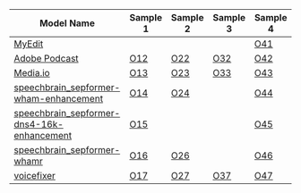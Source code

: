 | Model Name | Sample 1 | Sample 2 | Sample 3 | Sample 4 |
|------------|----------|----------|----------|----------|
|[MyEdit](https://myedit.online/en/audio-editor/speech-enhancement)||||[O41](https://drive.google.com/file/d/1UgoYiOAXe7jHRlmCFa871Ddk9kj2o9K4/view?usp=drive_link)|
|[Adobe Podcast](https://podcast.adobe.com/enhance#)|[O12](https://drive.google.com/file/d/1gzWvXx5JZVdaIVH2AfrLSKQrxmwfwJkd/view?usp=drive_link)|[O22](https://drive.google.com/file/d/1pQbeYTRJDMHnmKBmMBamfgXuVR8Ug3xP/view?usp=drive_link)|[O32](https://drive.google.com/file/d/1a51nTT0vlu2_droahHJstIr4t9gCkoA8/view?usp=drive_link)|[O42](https://drive.google.com/file/d/1rXXvw8VSd-bl1kUleW9Y4K5KQOjaZHSx/view?usp=drive_link)|
|[Media.io](https://www.media.io/remove-background-noise-from-audio.html)|[O13](https://drive.google.com/file/d/1CBT825WoV-JNwLshmMzLnjQTP0ivm_De/view?usp=drive_link)|[O23](https://drive.google.com/file/d/1XeI8kfHIeQ7EDLRtkSeb3R1sFSfIeDOm/view?usp=drive_link)|[O33](https://drive.google.com/file/d/1Q0NCCKsJpjY4SJFfvV5RPv4i4Yi11V_D/view?usp=drive_link)|[O43](https://drive.google.com/file/d/1jr3Vx4PTNhoyflrWMR4Fa_5lKqHqB8bq/view?usp=sharing)|
|[speechbrain_sepformer-wham-enhancement](https://huggingface.co/speechbrain/sepformer-wham-enhancement)|[O14](https://drive.google.com/file/d/1XM7AAaHoQASQI9fn5yxV-azjCQgQyed9/view?usp=drive_link)|[O24](https://drive.google.com/file/d/1o45D9_I3QCKKFaV7Kz9NyI8CT5IVTVkq/view?usp=drive_link)||[O44](https://drive.google.com/file/d/1_rpCWiBss2skGvrEgi2mRGiXkYsTVa-D/view?usp=sharing)|
|[speechbrain_sepformer-dns4-16k-enhancement](https://huggingface.co/speechbrain/sepformer-dns4-16k-enhancement)|[O15](https://drive.google.com/file/d/1uHlHl2-WN9rHRKPB87n4v-EGXhiaASuP/view?usp=drive_link)|||[O45](https://drive.google.com/file/d/1N2ICTl3DIWB12iGIc4R_p9ehKyxXM1a5/view?usp=sharing)|
|[speechbrain_sepformer-whamr](https://huggingface.co/speechbrain/sepformer-whamr)|[O16](https://drive.google.com/file/d/1gmlc62AZyOfwKdpQLuDnfjSNVva4JNso/view?usp=drive_link)|[O26](https://drive.google.com/file/d/1-XSRvXBN72L-I5Efpc9_v-GustKcJGeF/view?usp=drive_link)||[O46](https://drive.google.com/file/d/1Pk4iPzlbe3XbhMAyfoW_FQKMTgDOUG4_/view?usp=sharing)|
|[voicefixer](https://huggingface.co/spaces/voicefixer/voicefixer)|[O17](https://drive.google.com/file/d/1z_RtuCHqO1255Qvf_afCH_DQtxWehdw-/view?usp=drive_link)|[O27](https://drive.google.com/file/d/1e_U5bOjJWGNUw_rZmqStDG1kQ3F8dYqk/view?usp=drive_link)|[O37](https://drive.google.com/file/d/1M8RL2d5PKiqHG9EBTvit7t9p5hkukG5o/view?usp=drive_link)|[O47](https://drive.google.com/file/d/1dHhq2xrG4FEMlb8V2gK514Sfn420m-kE/view?usp=drive_link)|

